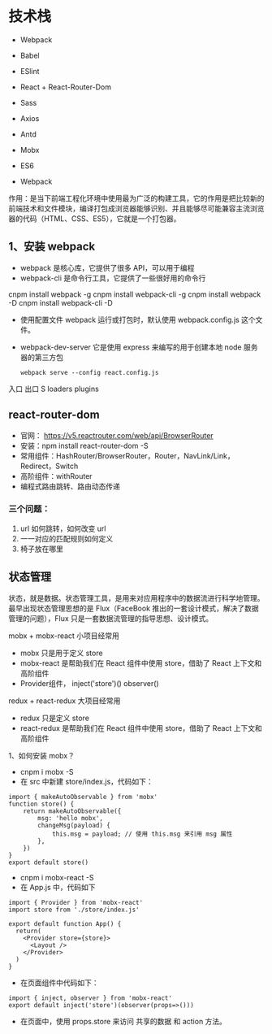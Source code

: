 # 技术栈

- Webpack
- Babel
- ESlint
- React + React-Router-Dom
- Sass
- Axios
- Antd
- Mobx
- ES6

- Webpack

作用：是当下前端工程化环境中使用最为广泛的构建工具，它的作用是把比较新的前端技术和文件模块，编译打包成浏览器能够识别、并且能够尽可能兼容主流浏览器的代码（HTML、CSS、ES5），它就是一个打包器。

## 1、安装 webpack

- webpack 是核心库，它提供了很多 API，可以用于编程
- webpack-cli 是命令行工具，它提供了一些很好用的命令行

cnpm install webpack -g
cnpm install webpack-cli -g
cnpm install webpack -D
cnpm install webpack-cli -D

- 使用配置文件
  webpack 运行或打包时，默认使用 webpack.config.js 这个文件。

- webpack-dev-server
  它是使用 express 来编写的用于创建本地 node 服务器的第三方包
  ```
  webpack serve --config react.config.js
  ```

入口
出口 S
loaders
plugins

## react-router-dom

- 官网： https://v5.reactrouter.com/web/api/BrowserRouter
- 安装：npm install react-router-dom -S
- 常用组件：HashRouter/BrowserRouter，Router，NavLink/Link，Redirect，Switch
- 高阶组件：withRouter
- 编程式路由跳转、路由动态传递

### 三个问题：

1. url 如何跳转，如何改变 url
2. 一一对应的匹配规则如何定义
3. 椅子放在哪里

## 状态管理

状态，就是数据。状态管理工具，是用来对应用程序中的数据流进行科学地管理。
最早出现状态管理思想的是 Flux（FaceBook 推出的一套设计模式，解决了数据管理的问题），Flux 只是一套数据流管理的指导思想、设计模式。

mobx + mobx-react 小项目经常用
- mobx 只是用于定义 store
- mobx-react 是帮助我们在 React 组件中使用 store，借助了 React 上下文和高阶组件
- Provider组件， inject('store')() observer()

redux + react-redux 大项目经常用
- redux 只是定义 store
- react-redux 是帮助我们在 React 组件中使用 store，借助了 React 上下文和高阶组件

1、如何安装 mobx？

- cnpm i mobx -S
- 在 src 中新建 store/index.js，代码如下：

```
import { makeAutoObservable } from 'mobx'
function store() {
    return makeAutoObservable({
        msg: 'hello mobx',
        changeMsg(payload) {
            this.msg = payload; // 使用 this.msg 来引用 msg 属性
        },
    })
}
export default store()
```

- cnpm i mobx-react -S
- 在 App.js 中，代码如下

```
import { Provider } from 'mobx-react'
import store from './store/index.js'

export default function App() {
  return(
    <Provider store={store}>
      <Layout />
    </Provider>
  )
}
```

- 在页面组件中代码如下：

```
import { inject, observer } from 'mobx-react'
export default inject('store')(observer(props=>()))
```

- 在页面中，使用 props.store 来访问 共享的数据 和 action 方法。
